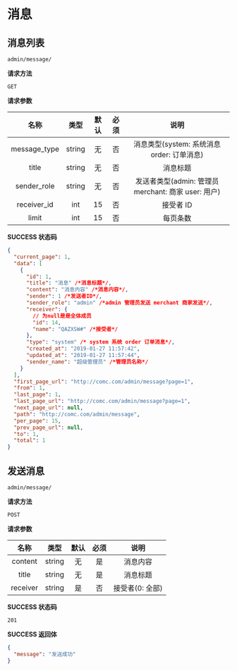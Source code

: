 # 消息

## 消息列表

`admin/message/`

**请求方法**

`GET`

**请求参数**

|     名称     |  类型  | 默认 | 必须 |                        说明                         |
| :----------: | :----: | :--: | :--: | :-------------------------------------------------: |
| message_type | string |  无  |  否  |     消息类型(system: 系统消息 order: 订单消息)      |
|    title     | string |  无  |  否  |                      消息标题                       |
| sender_role  | string |  无  |  否  | 发送者类型(admin: 管理员 merchant: 商家 user: 用户) |
| receiver_id  |  int   |  15  |  否  |                      接受者 ID                      |
|    limit     |  int   |  15  |  否  |                      每页条数                       |

**SUCCESS 状态码**

```json
{
  "current_page": 1,
  "data": [
    {
      "id": 1,
      "title": "消息" /*消息标题*/,
      "content": "消息内容" /*消息内容*/,
      "sender": 1 /*发送者ID*/,
      "sender_role": "admin" /*admin 管理员发送 merchant 商家发送*/,
      "receiver": {
        // 为null是是全体成员
        "id": 14,
        "name": "QAZXSW#" /*接受者*/
      },
      "type": "system" /* system 系统 order 订单消息*/,
      "created_at": "2019-01-27 11:57:42",
      "updated_at": "2019-01-27 11:57:44",
      "sender_name": "超级管理员" /*管理员名称*/
    }
  ],
  "first_page_url": "http://comc.com/admin/message?page=1",
  "from": 1,
  "last_page": 1,
  "last_page_url": "http://comc.com/admin/message?page=1",
  "next_page_url": null,
  "path": "http://comc.com/admin/message",
  "per_page": 15,
  "prev_page_url": null,
  "to": 1,
  "total": 1
}
```

## 发送消息

`admin/message/`

**请求方法**

`POST`

**请求参数**

|   名称   |  类型  | 默认 | 必须 |      说明       |
| :------: | :----: | :--: | :--: | :-------------: |
| content  | string |  无  |  是  |    消息内容     |
|  title   | string |  无  |  是  |    消息标题     |
| receiver | string |  是  |  否  | 接受者(0: 全部) |

**SUCCESS 状态码**

`201`

**SUCCESS 返回体**

```json
{
  "message": "发送成功"
}
```
